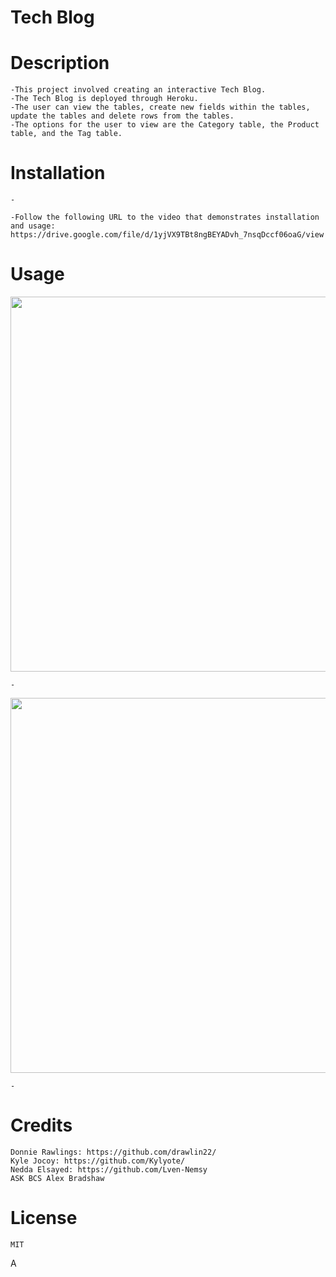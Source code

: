# Tech Blog

# Description
    -This project involved creating an interactive Tech Blog.
    -The Tech Blog is deployed through Heroku. 
    -The user can view the tables, create new fields within the tables, update the tables and delete rows from the tables.
    -The options for the user to view are the Category table, the Product table, and the Tag table.
       
    
# Installation
    -

    -Follow the following URL to the video that demonstrates installation and usage: https://drive.google.com/file/d/1yjVX9TBt8ngBEYADvh_7nsqDccf06oaG/view
    
        
    
# Usage
    

<img src="" alt="" width="600px" />

    - 

<img src="" alt="" width="600px" />   
    
    -   

# Credits
    Donnie Rawlings: https://github.com/drawlin22/
    Kyle Jocoy: https://github.com/Kylyote/
    Nedda Elsayed: https://github.com/Lven-Nemsy
    ASK BCS Alex Bradshaw

      
# License
    MIT



A